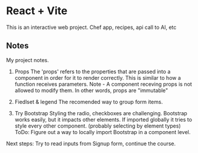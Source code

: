 # React + Vite

This is an interactive web project. Chef app, recipes, api call to AI, etc

## Notes

My project notes.

1. Props
The 'props' refers to the properties that are passed into a component in order 
for it to render correctly. This is similar to how a function receives parameters. 
Note - A component receving props is not allowed to modify them. In other words, props are "immutable" 

2. Fiedlset & legend
The recomended way to group form items.

3. Try Bootstrap
Styling the radio, checkboxes are challenging. Bootstrap works easily, but it impacts other elements.
If imported globally it tries to style every other component. (probably selecting by element types)
ToDo: Figure out a way to locally import Bootstrap in a component level.

Next steps: Try to read inputs from Signup form, continue the course.
